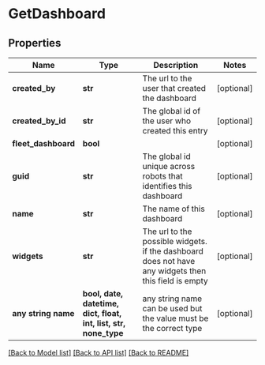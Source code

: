 # GetDashboard


## Properties
Name | Type | Description | Notes
------------ | ------------- | ------------- | -------------
**created_by** | **str** | The url to the user that created the dashboard | [optional] 
**created_by_id** | **str** | The global id of the user who created this entry | [optional] 
**fleet_dashboard** | **bool** |  | [optional] 
**guid** | **str** | The global id unique across robots that identifies this dashboard | [optional] 
**name** | **str** | The name of this dashboard | [optional] 
**widgets** | **str** | The url to the possible widgets. if the dashboard does not have any widgets then this field is empty | [optional] 
**any string name** | **bool, date, datetime, dict, float, int, list, str, none_type** | any string name can be used but the value must be the correct type | [optional]

[[Back to Model list]](../README.md#documentation-for-models) [[Back to API list]](../README.md#documentation-for-api-endpoints) [[Back to README]](../README.md)


